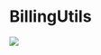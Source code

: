 # BillingUtils

[![](https://jitpack.io/v/novikov1ruslan/BillingUtils.svg)](https://jitpack.io/#novikov1ruslan/BillingUtils)
